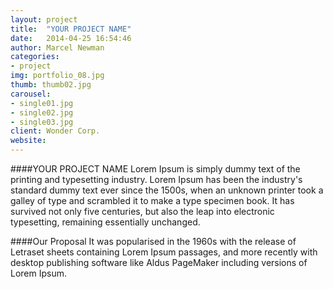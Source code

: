 ```yaml
---
layout: project
title:  "YOUR PROJECT NAME"
date:   2014-04-25 16:54:46
author: Marcel Newman
categories:
- project
img: portfolio_08.jpg
thumb: thumb02.jpg
carousel:
- single01.jpg
- single02.jpg
- single03.jpg
client: Wonder Corp.
website:
---
```

####YOUR PROJECT NAME
Lorem Ipsum is simply dummy text of the printing and typesetting industry. Lorem Ipsum has been the industry's standard dummy text ever since the 1500s, when an unknown printer took a galley of type and scrambled it to make a type specimen book. It has survived not only five centuries, but also the leap into electronic typesetting, remaining essentially unchanged.

####Our Proposal
It was popularised in the 1960s with the release of Letraset sheets containing Lorem Ipsum passages, and more recently with desktop publishing software like Aldus PageMaker including versions of Lorem Ipsum.